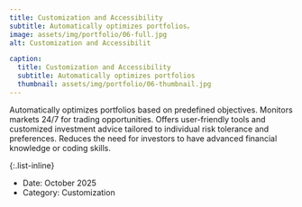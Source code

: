 ```yaml
---
title: Customization and Accessibility
subtitle: Automatically optimizes portfolios。
image: assets/img/portfolio/06-full.jpg
alt: Customization and Accessibilit

caption:
  title: Customization and Accessibility
  subtitle: Automatically optimizes portfolios
  thumbnail: assets/img/portfolio/06-thumbnail.jpg
---
```

Automatically optimizes portfolios based on predefined objectives.
Monitors markets 24/7 for trading opportunities.
Offers user-friendly tools and customized investment advice tailored to individual risk tolerance and preferences.
Reduces the need for investors to have advanced financial knowledge or coding skills.

{:.list-inline}
- Date: October 2025
- Category: Customization

